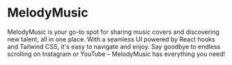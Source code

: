 # MelodyMusic
MelodyMusic is your go-to spot for sharing music covers and discovering new talent, all in one place. With a seamless UI powered by React hooks and Tailwind CSS, it's easy to navigate and enjoy. Say goodbye to endless scrolling on Instagram or YouTube – MelodyMusic has everything you need!
